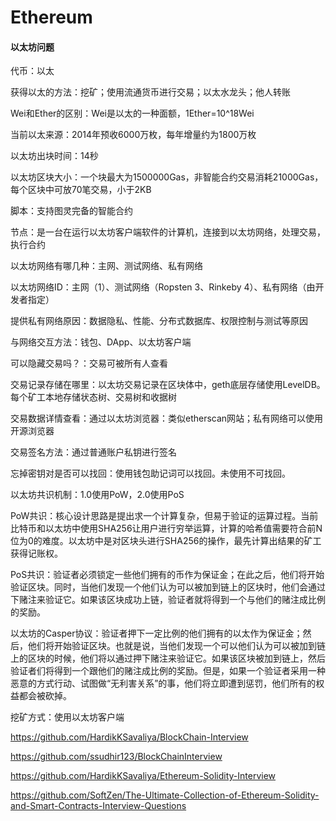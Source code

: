 # Ethereum

#### 以太坊问题

代币：以太

获得以太的方法：挖矿；使用流通货币进行交易；以太水龙头；他人转账

Wei和Ether的区别：Wei是以太的一种面额，1Ether=10^18Wei

当前以太来源：2014年预收6000万枚，每年增量约为1800万枚

以太坊出块时间：14秒

以太坊区块大小：一个块最大为1500000Gas，非智能合约交易消耗21000Gas，每个区块中可放70笔交易，小于2KB

脚本：支持图灵完备的智能合约

节点：是一台在运行以太坊客户端软件的计算机，连接到以太坊网络，处理交易，执行合约

以太坊网络有哪几种：主网、测试网络、私有网络

以太坊网络ID：主网（1）、测试网络（Ropsten 3、Rinkeby 4）、私有网络（由开发者指定）

提供私有网络原因：数据隐私、性能、分布式数据库、权限控制与测试等原因

与网络交互方法：钱包、DApp、以太坊客户端

可以隐藏交易吗？：交易可被所有人查看

交易记录存储在哪里：以太坊交易记录在区块体中，geth底层存储使用LevelDB。每个矿工本地存储状态树、交易树和收据树

交易数据详情查看：通过以太坊浏览器：类似etherscan网站；私有网络可以使用开源浏览器

交易签名方法：通过普通账户私钥进行签名

忘掉密钥对是否可以找回：使用钱包助记词可以找回。未使用不可找回。

以太坊共识机制：1.0使用PoW，2.0使用PoS

PoW共识：核心设计思路是提出求一个计算复杂，但易于验证的运算过程。当前比特币和以太坊中使用SHA256让用户进行穷举运算，计算的哈希值需要符合前N位为0的难度。以太坊中是对区块头进行SHA256的操作，最先计算出结果的矿工获得记账权。

PoS共识：验证者必须锁定一些他们拥有的币作为保证金；在此之后，他们将开始验证区块。同时，当他们发现一个他们认为可以被加到链上的区块时，他们会通过下赌注来验证它。如果该区块成功上链，验证者就将得到一个与他们的赌注成比例的奖励。

以太坊的Casper协议：验证者押下一定比例的他们拥有的以太作为保证金；然后，他们将开始验证区块。也就是说，当他们发现一个可以他们认为可以被加到链上的区块的时候，他们将以通过押下赌注来验证它。如果该区块被加到链上，然后验证者们将得到一个跟他们的赌注成比例的奖励。但是，如果一个验证者采用一种恶意的方式行动、试图做“无利害关系”的事，他们将立即遭到惩罚，他们所有的权益都会被砍掉。

挖矿方式：使用以太坊客户端







https://github.com/HardikKSavaliya/BlockChain-Interview

https://github.com/ssudhir123/BlockChainInterview

https://github.com/HardikKSavaliya/Ethereum-Solidity-Interview

https://github.com/SoftZen/The-Ultimate-Collection-of-Ethereum-Solidity-and-Smart-Contracts-Interview-Questions

